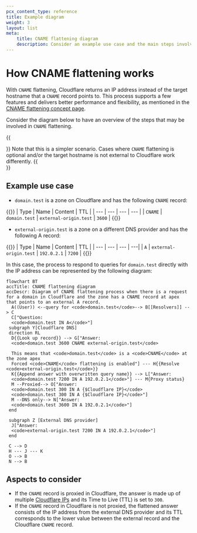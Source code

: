 ```yaml
---
pcx_content_type: reference
title: Example diagram
weight: 3
layout: list
meta:
    title: CNAME flattening diagram
    description: Consider an example use case and the main steps involved in CNAME flattening.
---
```


# How CNAME flattening works

With `CNAME` flattening, Cloudflare returns an IP address instead of the target hostname that a `CNAME` record points to.
This process supports a few features and delivers better performance and flexibility, as mentioned in the [CNAME flattening concept page](/dns/cname-flattening/).

Consider the diagram below to have an overview of the steps that may be involved in `CNAME` flattening. 

{{<Aside type="note">}}
Note that this is a simpler scenario. Cases where `CNAME` flattening is optional and/or the target hostname is not external to Cloudflare work differently.
{{</Aside>}}

## Example use case

- `domain.test` is a zone on Cloudflare and has the following `CNAME` record:

{{<example>}}
| Type | Name | Content | TTL |
| --- | --- | --- | --- |
| `CNAME` | `domain.test` | `external-origin.test` | `3600` |
{{</example>}}

- `external-origin.test` is a zone on a different DNS provider and has the following A record:

{{<example>}}
| Type | Name | Content | TTL |
| --- | --- | --- | ---|
| `A` | `external-origin.test` | `192.0.2.1` | `7200` |
{{</example>}}

In this case, the process to respond to queries for `domain.test` directly with the IP address can be represented by the following diagram:

```mermaid
flowchart BT
accTitle: CNAME flattening diagram
accDescr: Diagram of CNAME flattening process when there is a request for a domain in Cloudflare and the zone has a CNAME record at apex that points to an external A record.
  A((User)) <--query for <code>domain.test</code>--> B[[Resolvers]] --> C
  C["Question: 
  <code>domain.test IN A</code>"]
 subgraph Y[Cloudflare DNS]
 direction RL
  D{{Look up record}} --> G["Answer:
  <code>domain.test 3600 CNAME external-origin.test</code>

  This means that <code>domain.test</code> is a <code>CNAME</code> at the zone apex
  Forced <code>CNAME</code> flattening is enabled"] --- H{{Resolve <code>external-origin.test</code>}}
  K{{Append answer with overwritten query name}} --> L["Answer:
  <code>domain.test 7200 IN A 192.0.2.1</code>"] --- M{Proxy status}
  M --Proxied--> O["Answer:
  <code>domain.test 300 IN A {$Cloudflare IP}</code>
  <code>domain.test 300 IN A {$Cloudflare IP}</code>"]
  M --DNS only--> N["Answer:
  <code>domain.test 3600 IN A 192.0.2.1</code>"]
 end
 
 subgraph Z [External DNS provider]
  J["Answer:
  <code>external-origin.test 7200 IN A 192.0.2.1</code>"]
 end
 
 C --> D
 H --- J --- K
 O --> B
 N --> B
```

## Aspects to consider

- If the `CNAME` record is proxied in Cloudflare, the answer is made up of multiple [Cloudflare IPs](https://www.cloudflare.com/ips/) and its Time to Live (TTL) is set to `300`.
- If the `CNAME` record in Cloudflare is not proxied, the flattened answer consists of the IP address from the external DNS provider and its TTL corresponds to the lower value between the external record and the Cloudflare `CNAME` record.